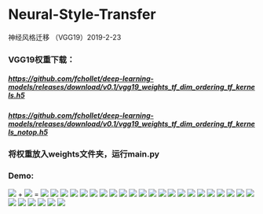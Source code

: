 # Neural-Style-Transfer
神经风格迁移 （VGG19）2019-2-23
### VGG19权重下载：
##### https://github.com/fchollet/deep-learning-models/releases/download/v0.1/vgg19_weights_tf_dim_ordering_tf_kernels.h5
##### https://github.com/fchollet/deep-learning-models/releases/download/v0.1/vgg19_weights_tf_dim_ordering_tf_kernels_notop.h5
### 将权重放入weights文件夹，运行main.py
### Demo:
![](./images/C_1.jpg) + ![](./images/S_1.jpg) = ![](./outputs/G_20_C_1_S_1.jpg)
![](./images/C_2.jpg)
![](./images/S_2.jpg)
![](./outputs/G_20_C_2_S_2.jpg)
![](./images/C_3.jpg)
![](./images/S_3.jpg)
![](./outputs/G_20_C_3_S_3.jpg)
![](./images/C_4.jpg)
![](./images/S_4.jpg)
![](./outputs/G_20_C_4_S_4.jpg)
![](./images/C_5.jpg)
![](./images/S_5.jpg)
![](./outputs/G_20_C_5_S_5.jpg)
![](./images/C_6.jpg)
![](./images/S_6.jpg)
![](./outputs/G_20_C_6_S_6.jpg)
![](./images/C_7.jpg)
![](./images/S_7.jpg)
![](./outputs/G_20_C_7_S_7.jpg)
![](./images/C_8.jpg)
![](./images/S_8.jpg)
![](./outputs/G_20_C_8_S_8.jpg)
![](./images/C_9.jpg)
![](./images/S_9.jpg)
![](./outputs/G_20_C_9_S_9.jpg)
![](./images/C_10.jpg)
![](./images/S_10.jpg)
![](./outputs/G_20_C_10_S_10.jpg)
